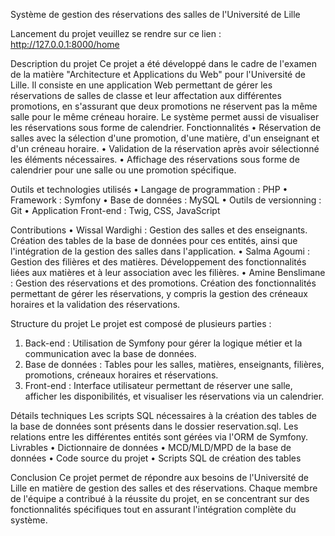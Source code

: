 Système de gestion des réservations des salles de l'Université de Lille

Lancement du projet 
 veuillez se rendre sur ce lien  : http://127.0.0.1:8000/home
 
 
Description du projet
Ce projet a été développé dans le cadre de l'examen de la matière "Architecture et Applications du Web" pour l'Université de Lille. Il consiste en une application Web permettant de gérer les réservations de salles de classe et leur affectation aux différentes promotions, en s'assurant que deux promotions ne réservent pas la même salle pour le même créneau horaire. Le système permet aussi de visualiser les réservations sous forme de calendrier.
Fonctionnalités
•	Réservation de salles avec la sélection d'une promotion, d'une matière, d'un enseignant et d'un créneau horaire.
•	Validation de la réservation après avoir sélectionné les éléments nécessaires.
•	Affichage des réservations sous forme de calendrier pour une salle ou une promotion spécifique.


Outils et technologies utilisés
•	Langage de programmation : PHP
•	Framework : Symfony
•	Base de données : MySQL
•	Outils de versionning : Git
•	Application Front-end : Twig, CSS, JavaScript


Contributions
•	Wissal Wardighi : Gestion des salles et des enseignants. Création des tables de la base de données pour ces entités, ainsi que l'intégration de la gestion des salles dans l'application.
•	Salma Agoumi : Gestion des filières et des matières. Développement des fonctionnalités liées aux matières et à leur association avec les filières.
•	Amine Benslimane : Gestion des réservations et des promotions. Création des fonctionnalités permettant de gérer les réservations, y compris la gestion des créneaux horaires et la validation des réservations.


Structure du projet
Le projet est composé de plusieurs parties :
1.	Back-end : Utilisation de Symfony pour gérer la logique métier et la communication avec la base de données.
2.	Base de données : Tables pour les salles, matières, enseignants, filières, promotions, créneaux horaires et réservations.
3.	Front-end : Interface utilisateur permettant de réserver une salle, afficher les disponibilités, et visualiser les réservations via un calendrier.

   

Détails techniques
Les scripts SQL nécessaires à la création des tables de la base de données sont présents dans le dossier reservation.sql. Les relations entre les différentes entités sont gérées via l'ORM de Symfony.
Livrables
•	Dictionnaire de données
•	MCD/MLD/MPD de la base de données
•	Code source du projet
•	Scripts SQL de création des tables



Conclusion
Ce projet permet de répondre aux besoins de l'Université de Lille en matière de gestion des salles et des réservations. Chaque membre de l'équipe a contribué à la réussite du projet, en se concentrant sur des fonctionnalités spécifiques tout en assurant l'intégration complète du système.

